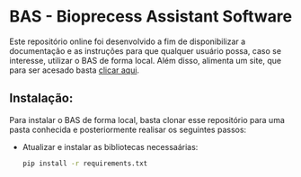 # BAS - Bioprecess Assistant Software

Este repositório online foi desenvolvido a fim de disponibilizar a documentação e as instruções para que qualquer usuário possa, caso se interesse, utilizar o BAS de forma local. Além disso, alimenta um site, que para ser acesado basta [clicar aqui](https://baslnbr.streamlit.app).

## Instalação:
Para instalar o BAS de forma local, basta clonar esse repositório para uma pasta conhecida e posteriormente realisar os seguintes passos:
  - Atualizar e instalar as bibliotecas necessaárias:
    ```bash
    pip install -r requirements.txt
    ```
